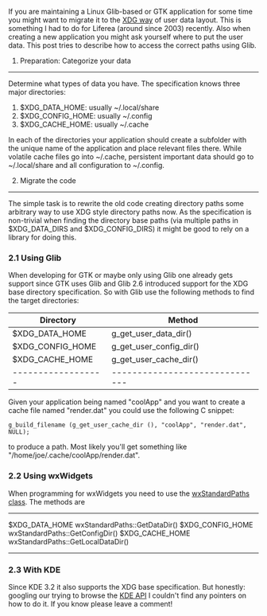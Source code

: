 If you are maintaining a Linux Glib-based or GTK application for some
time you might want to migrate it to the [XDG
way](http://standards.freedesktop.org/basedir-spec/basedir-spec-latest.html)
of user data layout. This is something I had to do for Liferea (around
since 2003) recently. Also when creating a new application you might ask
yourself where to put the user data. This post tries to describe how to
access the correct paths using Glib.

1. Preparation: Categorize your data
------------------------------------

Determine what types of data you have. The specification knows three
major directories:

1.  $XDG\_DATA\_HOME: usually \~/.local/share
2.  $XDG\_CONFIG\_HOME: usually \~/.config
3.  $XDG\_CACHE\_HOME: usually \~/.cache

In each of the directories your application should create a subfolder
with the unique name of the application and place relevant files there.
While volatile cache files go into \~/.cache, persistent important data
should go to \~/.local/share and all configuration to \~/.config.

2. Migrate the code
-------------------

The simple task is to rewrite the old code creating directory paths some
arbitrary way to use XDG style directory paths now. As the specification
is non-trivial when finding the directory base paths (via multiple paths
in \$XDG\_DATA\_DIRS and \$XDG\_CONFIG\_DIRS) it might be good to rely
on a library for doing this.

### 2.1 Using Glib

When developing for GTK or maybe only using Glib one already gets
support since GTK uses Glib and Glib 2.6 introduced support for the XDG
base directory specification. So with Glib use the following methods to
find the target directories:

  | Directory          | Method
  | ------------------ | ----------------------------
  | $XDG\_DATA\_HOME   | g\_get\_user\_data\_dir()
  | $XDG\_CONFIG\_HOME | g\_get\_user\_config\_dir()
  | $XDG\_CACHE\_HOME  | g\_get\_user\_cache\_dir()
  | ------------------ | ------------------------------

Given your application being named "coolApp" and you want to create a
cache file named "render.dat" you could use the following C snippet:

    g_build_filename (g_get_user_cache_dir (), "coolApp", "render.dat", NULL);

to produce a path. Most likely you'll get something like
"/home/joe/.cache/coolApp/render.dat".

### 2.2 Using wxWidgets

When programming for wxWidgets you need to use the [wxStandardPaths
class](http://docs.wxwidgets.org/2.8/wx_wxstandardpaths.html). The
methods are

  --------------------- ------------------------------------
  $XDG\_DATA\_HOME     wxStandardPaths::GetDataDir()
  $XDG\_CONFIG\_HOME   wxStandardPaths::GetConfigDir()
  $XDG\_CACHE\_HOME    wxStandardPaths::GetLocalDataDir()
  --------------------- ------------------------------------

### 2.3 With KDE

Since KDE 3.2 it also supports the XDG base specification. But honestly:
googling our trying to browse the [KDE API](http://api.kde.org/) I
couldn't find any pointers on how to do it. If you know please leave a
comment!
